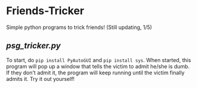# Friends-Tricker
Simple python programs to trick friends! (Still updating, 1/5)

## **_psg_tricker.py_**

To start, do 
```pip install PyAutoGUI``` and ```pip install sys```.
When started, this program will pop up a window that tells the victim to admit he/she is dumb. If they don't admit it, the program will keep running until the victim finally admits it. Try it out yourself!
